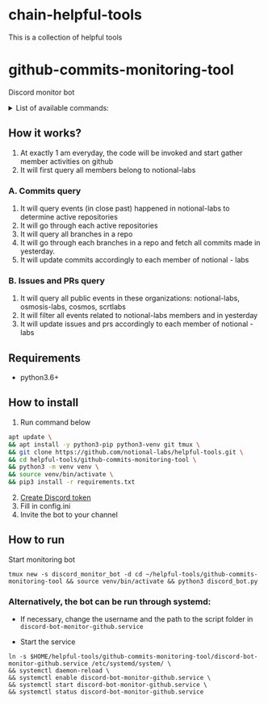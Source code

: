 # chain-helpful-tools
This is a collection of helpful tools

# github-commits-monitoring-tool
Discord monitor bot

<details>
  <summary>List of available commands:</summary>

1. no commands

</details>  

## How it works?
1. At exactly 1 am everyday, the code will be invoked and start gather member activities on github
2. It will first query all members belong to notional-labs

### A. Commits query
1. It will query events (in close past) happened in notional-labs to determine active repositories
2. It will go through each active repositories
3. It will query all branches in a repo
4. It will go through each branches in a repo and fetch all commits made in yesterday.
5. It will update commits accordingly to each member of notional - labs

### B. Issues and PRs query
1. It will query all public events in these organizations: notional-labs, osmosis-labs, cosmos, scrtlabs
2. It will filter all events related to notional-labs members and in yesterday
3. It will update issues and prs accordingly to each member of notional - labs

## Requirements
- python3.6+  

## How to install  
1. Run command below  
```bash
apt update \
&& apt install -y python3-pip python3-venv git tmux \
&& git clone https://github.com/notional-labs/helpful-tools.git \
&& cd helpful-tools/github-commits-monitoring-tool \
&& python3 -m venv venv \
&& source venv/bin/activate \
&& pip3 install -r requirements.txt
```
2. [Create Discord token](https://github.com/reactiflux/discord-irc/wiki/Creating-a-discord-bot-&-getting-a-token)
3. Fill in config.ini  
4. Invite the bot to your channel

## How to run  
Start monitoring bot
```
tmux new -s discord_monitor_bot -d cd ~/helpful-tools/github-commits-monitoring-tool && source venv/bin/activate && python3 discord_bot.py
```  
  
### Alternatively, the bot can be run through systemd:  
- If necessary, change the username and the path to the script folder in `discord-bot-monitor-github.service`

- Start the service  
```
ln -s $HOME/helpful-tools/github-commits-monitoring-tool/discord-bot-monitor-github.service /etc/systemd/system/ \
&& systemctl daemon-reload \
&& systemctl enable discord-bot-monitor-github.service \
&& systemctl start discord-bot-monitor-github.service \
&& systemctl status discord-bot-monitor-github.service
```  
